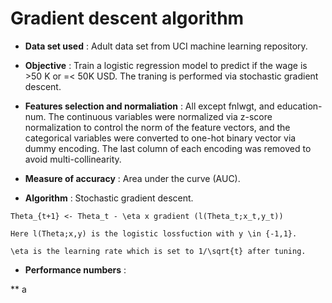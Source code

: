 # Gradient descent algorithm

* **Data set used** : Adult data set from UCI machine learning repository.

* **Objective** : Train a logistic regression model to predict if the wage is >50 K or =< 50K USD. The traning is performed via stochastic gradient descent.

* **Features selection and normaliation** : All except fnlwgt, and education-num. The continuous variables were normalized via z-score normalization to control the norm of the feature vectors, and the categorical variables were converted to one-hot binary vector via dummy encoding. The last column of each encoding was removed to avoid multi-collinearity.

* **Measure of accuracy** : Area under the curve (AUC).

* **Algorithm** : Stochastic gradient descent.

```
Theta_{t+1} <- Theta_t - \eta x gradient (l(Theta_t;x_t,y_t))

Here l(Theta;x,y) is the logistic lossfuction with y \in {-1,1}.

\eta is the learning rate which is set to 1/\sqrt{t} after tuning.

```

* **Performance numbers** :

** a


